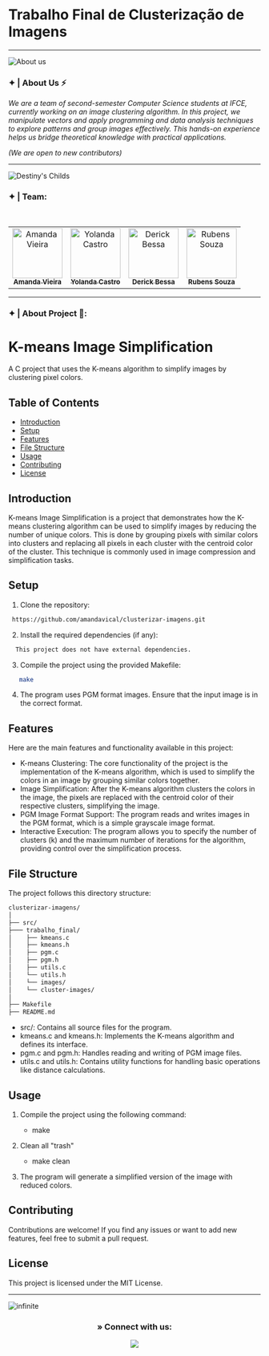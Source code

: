 # Trabalho Final de Clusterização de Imagens
---

![About us](https://github.com/Destiny-Corporation/.github/assets/93869144/86fe81b6-882b-4755-8eee-3e84740473b2)


### ✦ | About Us ⚡
*We are a team of second-semester Computer Science students at IFCE, currently working on an image clustering algorithm. In this project, we manipulate vectors and apply programming and data analysis techniques to explore patterns and group images effectively. This hands-on experience helps us bridge theoretical knowledge with practical applications.*

*(We are open to new contributors)*

---

![Destiny's Childs](https://github.com/Destiny-Corporation/.github/assets/93869144/5d77cdf7-da34-44d3-8c02-afe7e0b58c0b)

### ✦ | Team:
<div align="center">
<table>
<tbody>
<tr>
<br>
<td align="center"><a href="https://github.com/amandavical"><img src="https://avatars.githubusercontent.com/u/95192936?v=4" width="100px;" alt="Amanda Vieira"/><br /><sub><b>Amanda Vieira</b></sub></a><br /></td>
<td align="center"><a href="https://github.com/yolcastro"><img src="https://avatars.githubusercontent.com/u/176954163?v=4" width="100px;" alt="Yolanda Castro"/><br /><sub><b>Yolanda Castro</b></sub></a><br /></td>
<td align="center"><a href="https://github.com/DerickBessa"><img src="https://avatars.githubusercontent.com/u/159495182?v=4" width="100px;" alt="Derick Bessa"/><br /><sub><b>Derick Bessa</b></sub></a><br /></td>
<td align="center"><a href="https://github.com/souza-rubens"><img src="https://avatars.githubusercontent.com/u/99306045?v=4" width="100px;" alt="Rubens Souza"/><br /><sub><b>Rubens Souza</b></sub></a><br /></td>
</tr>
</tr>
</tbody>
</table>
</div>

---

### ✦ | About Project 🚀:

# K-means Image Simplification

A C project that uses the K-means algorithm to simplify images by clustering pixel colors.

## Table of Contents

- [Introduction](#introduction)
- [Setup](#setup)
- [Features](#features)
- [File Structure](#file-structure)
- [Usage](#usage)
- [Contributing](#contributing)
- [License](#license)

## Introduction

K-means Image Simplification is a project that demonstrates how the K-means clustering algorithm can be used to simplify images by reducing the number of unique colors. This is done by grouping pixels with similar colors into clusters and replacing all pixels in each cluster with the centroid color of the cluster. This technique is commonly used in image compression and simplification tasks.

## Setup

1. Clone the repository:
```bash
 https://github.com/amandavical/clusterizar-imagens.git
```
2. Install the required dependencies (if any):
 ```bash 
   This project does not have external dependencies.
 ```
3. Compile the project using the provided Makefile:
```bash
   make
```
   

4. The program uses PGM format images. Ensure that the input image is in the correct format.

## Features

Here are the main features and functionality available in this project:

- K-means Clustering: The core functionality of the project is the implementation of the K-means algorithm, which is used to simplify the colors in an image by grouping similar colors together.
- Image Simplification: After the K-means algorithm clusters the colors in the image, the pixels are replaced with the centroid color of their respective clusters, simplifying the image.
- PGM Image Format Support: The program reads and writes images in the PGM format, which is a simple grayscale image format.
- Interactive Execution: The program allows you to specify the number of clusters (k) and the maximum number of iterations for the algorithm, providing control over the simplification process.

## File Structure

The project follows this directory structure:

```bash
clusterizar-imagens/
│
├── src/
├─── trabalho_final/
│    ├── kmeans.c
│    ├── kmeans.h
│    ├── pgm.c
│    ├── pgm.h
│    ├── utils.c
│    └── utils.h
│    └── images/
│    └── cluster-images/
│
├── Makefile
├── README.md

```

- src/: Contains all source files for the program.
- kmeans.c and kmeans.h: Implements the K-means algorithm and defines its interface.
- pgm.c and pgm.h: Handles reading and writing of PGM image files.
- utils.c and utils.h: Contains utility functions for handling basic operations like distance calculations.

## Usage

1. Compile the project using the following command:

   - make 

2. Clean all "trash"

   - make clean
 
3. The program will generate a simplified version of the image with reduced colors.

## Contributing

Contributions are welcome! If you find any issues or want to add new features, feel free to submit a pull request.

## License

This project is licensed under the MIT License.

---

![infinite](https://github.com/Destiny-Corporation/.github/assets/93869144/e639d368-461d-4276-b2ec-3cefd40bd678)


<h3 align="center"> » Connect with us:</h3>
<div align="center">

<a href="mailto:amandaestudos25@@gmail.com"><img src="https://img.shields.io/badge/-Gmail-%23333?style=for-the-badge&logo=gmail&logoColor=white" target="_blank"></a>  
</div>

